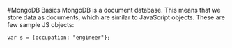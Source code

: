 #MongoDB Basics
MongoDB is a document database. This means that we store data as
documents, which are similar to JavaScript objects. These are few sample JS objects:

```
var s = {occupation: "engineer"};
```

